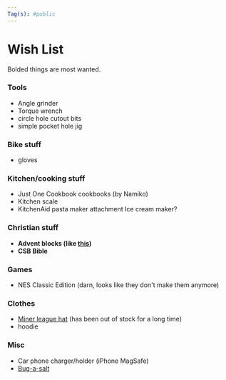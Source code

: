 ```yaml
---
Tag(s): #public
---
```


# Wish List

Bolded things are most wanted.

### Tools 
* Angle grinder
* Torque wrench
* circle hole cutout bits
* simple pocket hole jig

### Bike stuff
* gloves

### Kitchen/cooking stuff
* Just One Cookbook cookbooks (by Namiko)
* Kitchen scale
* KitchenAid pasta maker attachment
 Ice cream maker?

### Christian stuff
* **Advent blocks (like [this](https://goodkind.shop/products/advent-blocks-traditions-mode))**
* **CSB Bible**

### Games
- NES Classic Edition (darn, looks like they don't make them anymore)

### Clothes
- [Miner league hat](https://minerleague.store/products/m-hat-miner-league) (has been out of stock for a long time)
- hoodie

### Misc
* Car phone charger/holder (iPhone MagSafe)
* [Bug-a-salt](https://www.bugasalt.com/pages/shop-collections#threezero)